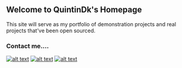 ## Welcome to QuintinDk's Homepage

This site will serve as my portfolio of demonstration projects and real projects that've been open sourced.

### Contact me....

[![alt text][1.1]][1]
[![alt text][2.1]][2]
[![alt text][3.1]][3]

[1.1]: http://i.imgur.com/tXSoThF.png (twitter icon with padding)
[2.1]: http://i.imgur.com/P3YfQoD.png (facebook icon with padding)
[3.1]: http://i.imgur.com/0o48UoR.png (github icon with padding)

[1]: http://www.twitter.com/quintindk
[2]: http://www.facebook.com/quintindk
[3]: http://www.github.com/quintindk
